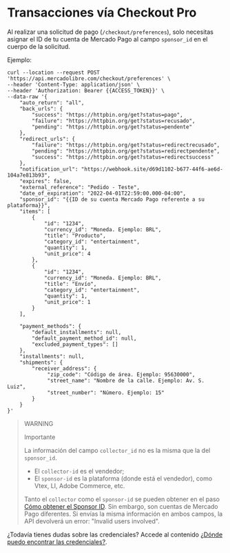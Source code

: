 # Transacciones vía Checkout Pro

Al realizar una solicitud de pago (`/checkout/preferences`), solo necesitas asignar el ID de tu cuenta de Mercado Pago al campo `sponsor_id` en el cuerpo de la solicitud.

Ejemplo:

```curl
curl --location --request POST 'https://api.mercadolibre.com/checkout/preferences' \
--header 'Content-Type: application/json' \
--header 'Authorization: Bearer {{ACCESS_TOKEN}}' \
--data-raw '{
    "auto_return": "all",
    "back_urls": {
        "success": "https://httpbin.org/get?status=pago",
        "failure": "https://httpbin.org/get?status=recusado",
        "pending": "https://httpbin.org/get?status=pendente"
    },
    "redirect_urls": {
        "failure": "https://httpbin.org/get?status=redirectrecusado",
        "pending": "https://httpbin.org/get?status=redirectpendente",
        "success": "https://httpbin.org/get?status=redirectsuccess"
    },
    "notification_url": "https://webhook.site/d69d1102-b677-44f6-ae6d-104a7e813b93",
    "expires": false,
    "external_reference": "Pedido - Teste",
    "date_of_expiration": "2022-04-01T22:59:00.000-04:00",
    "sponsor_id": "{{ID de su cuenta Mercado Pago referente a su plataforma}}",
    "items": [
        {
            "id": "1234",
            "currency_id": "Moneda. Ejemplo: BRL",
            "title": "Producto",
            "category_id": "entertainment",
            "quantity": 1,
            "unit_price": 4
        },
        {
            "id": "1234",
            "currency_id": "Moneda. Ejemplo: BRL",
            "title": "Envío",
            "category_id": "entertainment",
            "quantity": 1,
            "unit_price": 1
        }
    ],
  
    "payment_methods": {
        "default_installments": null,
        "default_payment_method_id": null,
        "excluded_payment_types": []
    },
    "installments": null,
    "shipments": {
        "receiver_address": {
	         "zip_code": "Código de área. Ejemplo: 95630000",
	         "street_name": "Nombre de la calle. Ejemplo: Av. S. Luiz",
	         "street_number": "Número. Ejemplo: 15"
        }
    }
}'
```

> WARNING
>
> Importante
>
> La información del campo `collector_id` no es la misma que la del `sponsor_id`.
> * El `collector-id` es el vendedor;
> * El `sponsor-id` es la plataforma (donde está el vendedor), como Vtex, LI, Adobe Commerce, etc.
>
> Tanto el `collector` como el `sponsor-id` se pueden obtener en el paso [Cómo obtener el Sponsor ID](/developers/es/guides/integration-guide-for-partners/how-to-get-sponsor-id). Sin embargo, son cuentas de Mercado Pago diferentes.
Si envías la misma información en ambos campos, la API devolverá un error: "Invalid users involved".

¿Todavía tienes dudas sobre las credenciales? Accede al contenido [¿Dónde puedo encontrar las credenciales?](/developers/es/support/20214).